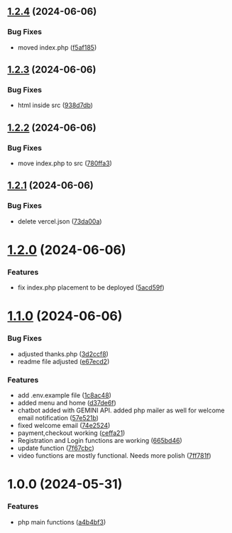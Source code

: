 ## [1.2.4](https://github.com/mr-jones123/Video-Store/compare/v1.2.3...v1.2.4) (2024-06-06)


### Bug Fixes

* moved index.php ([f5af185](https://github.com/mr-jones123/Video-Store/commit/f5af1857987a08003f0e37ceb43867314b64c8ba))

## [1.2.3](https://github.com/mr-jones123/Video-Store/compare/v1.2.2...v1.2.3) (2024-06-06)


### Bug Fixes

* html inside src ([938d7db](https://github.com/mr-jones123/Video-Store/commit/938d7dbb7b51f8a8e6cb5a9da544753501c79667))

## [1.2.2](https://github.com/mr-jones123/Video-Store/compare/v1.2.1...v1.2.2) (2024-06-06)


### Bug Fixes

* move index.php to src ([780ffa3](https://github.com/mr-jones123/Video-Store/commit/780ffa3a1991fb6b90c1bcbe4f00e7d2061d8b25))

## [1.2.1](https://github.com/mr-jones123/Video-Store/compare/v1.2.0...v1.2.1) (2024-06-06)


### Bug Fixes

* delete vercel.json ([73da00a](https://github.com/mr-jones123/Video-Store/commit/73da00a61ce5c388d0e69334321f574cbb1a3bc9))

# [1.2.0](https://github.com/mr-jones123/Video-Store/compare/v1.1.0...v1.2.0) (2024-06-06)


### Features

* fix index.php placement to be deployed ([5acd59f](https://github.com/mr-jones123/Video-Store/commit/5acd59f37bbe88aff886abc9530ad816a2bf967f))

# [1.1.0](https://github.com/mr-jones123/Video-Store/compare/v1.0.0...v1.1.0) (2024-06-06)


### Bug Fixes

* adjusted thanks.php ([3d2ccf8](https://github.com/mr-jones123/Video-Store/commit/3d2ccf83f194dab776ac7ee2d83f064645cd5198))
* readme file adjusted ([e67ecd2](https://github.com/mr-jones123/Video-Store/commit/e67ecd26b089708c9b500f0cefa2796921f1cf26))


### Features

* add .env.example file ([1c8ac48](https://github.com/mr-jones123/Video-Store/commit/1c8ac481167fe99543f7fe4a60c81ad0b6aa5363))
* added menu and home ([d37de6f](https://github.com/mr-jones123/Video-Store/commit/d37de6f9ec16d4436ae2814506881bbd47afd810))
* chatbot added with GEMINI API. added php mailer as well for welcome email notification ([57e521b](https://github.com/mr-jones123/Video-Store/commit/57e521b1ac941b4feaf0a065f4a0688ed1b064c4))
* fixed welcome email ([74e2524](https://github.com/mr-jones123/Video-Store/commit/74e25243706e7a53cd2357b8f144793ce3b30a3e))
* payment,checkout working ([ceffa21](https://github.com/mr-jones123/Video-Store/commit/ceffa21a76eca15f090695d32e082da2bf1c96f0))
* Registration and Login functions are working ([665bd46](https://github.com/mr-jones123/Video-Store/commit/665bd46f303f91eb9f3b4f84b612bf3904b7423f))
* update function ([7f67cbc](https://github.com/mr-jones123/Video-Store/commit/7f67cbcac887651b9a980606de146ca9b679dc37))
* video functions are mostly functional. Needs more polish ([7ff781f](https://github.com/mr-jones123/Video-Store/commit/7ff781ff00417df03d0728cc804791db21f1d9d8))

# 1.0.0 (2024-05-31)


### Features

* php main functions ([a4b4bf3](https://github.com/mr-jones123/Video-Store/commit/a4b4bf3ed7ff041dc0554188991f9105dce5074a))
